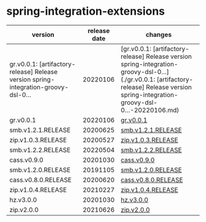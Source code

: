 # spring-integration-extensions

|                                      version                                      | release date |                                                                                       changes                                                                                        |
|-----------------------------------------------------------------------------------|--------------|--------------------------------------------------------------------------------------------------------------------------------------------------------------------------------------|
| gr.v0.0.1: [artifactory-release] Release version spring-integration-groovy-dsl-0… | 20220106     | [gr.v0.0.1: [artifactory-release] Release version spring-integration-groovy-dsl-0…](./gr.v0.0.1: [artifactory-release] Release version spring-integration-groovy-dsl-0…-20220106.md) |
| gr.v0.0.1                                                                         | 20220106     | [gr.v0.0.1](./gr.v0.0.1-20220106.md)                                                                                                                                                 |
| smb.v1.2.1.RELEASE                                                                | 20200625     | [smb.v1.2.1.RELEASE](./smb.v1.2.1.RELEASE-20200625.md)                                                                                                                               |
| zip.v1.0.3.RELEASE                                                                | 20200527     | [zip.v1.0.3.RELEASE](./zip.v1.0.3.RELEASE-20200527.md)                                                                                                                               |
| smb.v1.2.2.RELEASE                                                                | 20220504     | [smb.v1.2.2.RELEASE](./smb.v1.2.2.RELEASE-20220504.md)                                                                                                                               |
| cass.v0.9.0                                                                       | 20201030     | [cass.v0.9.0](./cass.v0.9.0-20201030.md)                                                                                                                                             |
| smb.v1.2.0.RELEASE                                                                | 20191105     | [smb.v1.2.0.RELEASE](./smb.v1.2.0.RELEASE-20191105.md)                                                                                                                               |
| cass.v0.8.0.RELEASE                                                               | 20200620     | [cass.v0.8.0.RELEASE](./cass.v0.8.0.RELEASE-20200620.md)                                                                                                                             |
| zip.v1.0.4.RELEASE                                                                | 20210227     | [zip.v1.0.4.RELEASE](./zip.v1.0.4.RELEASE-20210227.md)                                                                                                                               |
| hz.v3.0.0                                                                         | 20201030     | [hz.v3.0.0](./hz.v3.0.0-20201030.md)                                                                                                                                                 |
| zip.v2.0.0                                                                        | 20210626     | [zip.v2.0.0](./zip.v2.0.0-20210626.md)                                                                                                                                               |

